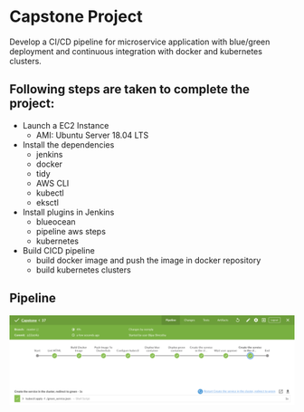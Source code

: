 # Capstone Project

Develop a CI/CD pipeline for microservice application with blue/green deployment and continuous integration with docker and kubernetes clusters.

## Following steps are taken to complete the project:
* Launch a EC2 Instance
  - AMI: Ubuntu Server 18.04 LTS
* Install the dependencies
  - jenkins
  - docker
  - tidy
  - AWS CLI
  - kubectl
  - eksctl
* Install plugins in Jenkins
  - blueocean
  - pipeline aws steps
  - kubernetes
* Build CICD pipeline
  - build docker image and push the image in docker repository
  - build kubernetes clusters

## Pipeline
![](./Images/Jenkins_Pipeline.png)

